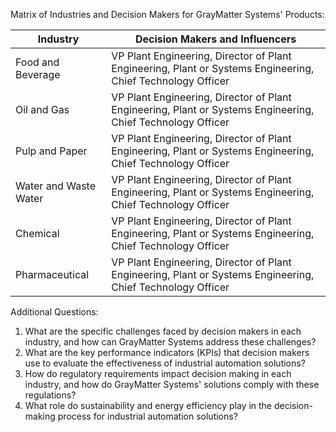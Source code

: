 Matrix of Industries and Decision Makers for GrayMatter Systems' Products:

| Industry          | Decision Makers and Influencers                             |
|-------------------|-------------------------------------------------------------|
| Food and Beverage | VP Plant Engineering, Director of Plant Engineering, Plant or Systems Engineering, Chief Technology Officer |
| Oil and Gas       | VP Plant Engineering, Director of Plant Engineering, Plant or Systems Engineering, Chief Technology Officer |
| Pulp and Paper    | VP Plant Engineering, Director of Plant Engineering, Plant or Systems Engineering, Chief Technology Officer |
| Water and Waste Water | VP Plant Engineering, Director of Plant Engineering, Plant or Systems Engineering, Chief Technology Officer |
| Chemical          | VP Plant Engineering, Director of Plant Engineering, Plant or Systems Engineering, Chief Technology Officer |
| Pharmaceutical    | VP Plant Engineering, Director of Plant Engineering, Plant or Systems Engineering, Chief Technology Officer |

Additional Questions:
1. What are the specific challenges faced by decision makers in each industry, and how can GrayMatter Systems address these challenges?
2. What are the key performance indicators (KPIs) that decision makers use to evaluate the effectiveness of industrial automation solutions?
3. How do regulatory requirements impact decision making in each industry, and how do GrayMatter Systems' solutions comply with these regulations?
4. What role do sustainability and energy efficiency play in the decision-making process for industrial automation solutions?